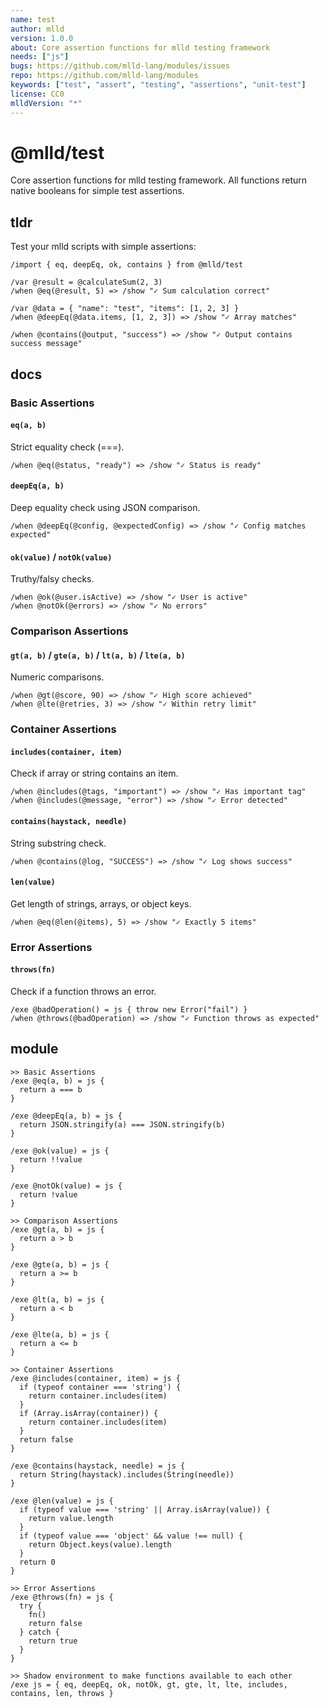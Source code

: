 ```yaml
---
name: test
author: mlld
version: 1.0.0
about: Core assertion functions for mlld testing framework
needs: ["js"]
bugs: https://github.com/mlld-lang/modules/issues
repo: https://github.com/mlld-lang/modules
keywords: ["test", "assert", "testing", "assertions", "unit-test"]
license: CC0
mlldVersion: "*"
---
```


# @mlld/test

Core assertion functions for mlld testing framework. All functions return native booleans for simple test assertions.

## tldr

Test your mlld scripts with simple assertions:

```mlld
/import { eq, deepEq, ok, contains } from @mlld/test

/var @result = @calculateSum(2, 3)
/when @eq(@result, 5) => /show "✓ Sum calculation correct"

/var @data = { "name": "test", "items": [1, 2, 3] }
/when @deepEq(@data.items, [1, 2, 3]) => /show "✓ Array matches"

/when @contains(@output, "success") => /show "✓ Output contains success message"
```

## docs

### Basic Assertions

#### `eq(a, b)`
Strict equality check (===).

```mlld
/when @eq(@status, "ready") => /show "✓ Status is ready"
```

#### `deepEq(a, b)`
Deep equality check using JSON comparison.

```mlld
/when @deepEq(@config, @expectedConfig) => /show "✓ Config matches expected"
```

#### `ok(value)` / `notOk(value)`
Truthy/falsy checks.

```mlld
/when @ok(@user.isActive) => /show "✓ User is active"
/when @notOk(@errors) => /show "✓ No errors"
```

### Comparison Assertions

#### `gt(a, b)` / `gte(a, b)` / `lt(a, b)` / `lte(a, b)`
Numeric comparisons.

```mlld
/when @gt(@score, 90) => /show "✓ High score achieved"
/when @lte(@retries, 3) => /show "✓ Within retry limit"
```

### Container Assertions

#### `includes(container, item)`
Check if array or string contains an item.

```mlld
/when @includes(@tags, "important") => /show "✓ Has important tag"
/when @includes(@message, "error") => /show "✓ Error detected"
```

#### `contains(haystack, needle)`
String substring check.

```mlld
/when @contains(@log, "SUCCESS") => /show "✓ Log shows success"
```

#### `len(value)`
Get length of strings, arrays, or object keys.

```mlld
/when @eq(@len(@items), 5) => /show "✓ Exactly 5 items"
```

### Error Assertions

#### `throws(fn)`
Check if a function throws an error.

```mlld
/exe @badOperation() = js { throw new Error("fail") }
/when @throws(@badOperation) => /show "✓ Function throws as expected"
```

## module

```mlld-run
>> Basic Assertions
/exe @eq(a, b) = js {
  return a === b
}

/exe @deepEq(a, b) = js {
  return JSON.stringify(a) === JSON.stringify(b)
}

/exe @ok(value) = js {
  return !!value
}

/exe @notOk(value) = js {
  return !value
}

>> Comparison Assertions
/exe @gt(a, b) = js {
  return a > b
}

/exe @gte(a, b) = js {
  return a >= b
}

/exe @lt(a, b) = js {
  return a < b
}

/exe @lte(a, b) = js {
  return a <= b
}

>> Container Assertions
/exe @includes(container, item) = js {
  if (typeof container === 'string') {
    return container.includes(item)
  }
  if (Array.isArray(container)) {
    return container.includes(item)
  }
  return false
}

/exe @contains(haystack, needle) = js {
  return String(haystack).includes(String(needle))
}

/exe @len(value) = js {
  if (typeof value === 'string' || Array.isArray(value)) {
    return value.length
  }
  if (typeof value === 'object' && value !== null) {
    return Object.keys(value).length
  }
  return 0
}

>> Error Assertions
/exe @throws(fn) = js {
  try {
    fn()
    return false
  } catch {
    return true
  }
}

>> Shadow environment to make functions available to each other
/exe js = { eq, deepEq, ok, notOk, gt, gte, lt, lte, includes, contains, len, throws }
```